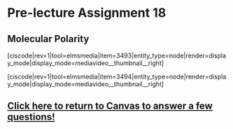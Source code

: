 <div style="float:right;margin:auto"><ebook-button title="Molecular polarity" link="https://genchem.science.psu.edu/08-4-molecular-polarity"></ebook-button></div>



# Pre-lecture Assignment 18

## Molecular Polarity

[ciscode|rev=1|tool=elmsmedia|item=3493|entity_type=node|render=display_mode|display_mode=mediavideo__thumbnail__right]



[ciscode|rev=1|tool=elmsmedia|item=3494|entity_type=node|render=display_mode|display_mode=mediavideo__thumbnail__right]


## [Click here to return to Canvas to answer a few questions!](https://psu.instructure.com/courses/1881362/quizzes/3325860)



